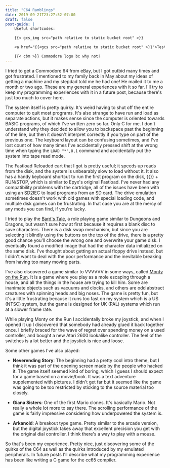 ```yaml
---
title: "C64 Ramblings"
date: 2019-09-21T23:27:52-07:00
draft: false
post-guide: |
    Useful shortcodes:

    {{< gcs_img src="path relative to static bucket root" >}}

    <a href="{{<gcs src="path relative to static bucket root" >}}">Test GCS link</a>

    {{< cbm >}} Commodore logo bc why not?
---
```


I tried to get a Commodore 64 from eBay, but I got outbid many times and got frustrated. I mentioned to my family back in May about my ideas of getting a machine and my stepdad told me he had one! He mailed it to me a month or two ago. These are my general experiences with it so far. I'll try to keep my programming experiences with it in a future post, because there's just too much to cover here.

<!--more-->

The system itself is pretty quirky. It's weird having to shut off the entire computer to quit most programs. It's also strange to have run and load as separate actions, but it makes sense since the computer is oriented towards BASIC programs, of which I've written zero so far. Only C for me. I don't understand why they decided to allow you to backspace past the beginning of the line, but then it doesn't interpret correctly if you type on part of the previous one. The keyboard layout can be confusing sometimes, and I've lost count of how many times I've accidentally pressed shift at the wrong time when typing the `LOAD "*",8,1` command and accidentally put the system into tape read mode.

The Fastload Reloaded cart that I got is pretty useful; it speeds up reads from the disk, and the system is unbearably slow to load without it. It also has a handy keyboard shortcut to run the first program on the disk, {{<cbm>}} + RUN/STOP, which is similar to Epyx's original Fastload. I've never had any compatibility problems with the cartridge, all of the issues have been with using an SD2IEC to load programs from an SD card. The drive emulation sometimes doesn't work with old games with special loading code, and multiple disk games can be frustrating. In that case you are at the mercy of any mods you can find, if you're lucky. 

I tried to play the [Bard's Tale](https://www.c64-wiki.com/wiki/The_Bard%27s_Tale), a role playing game similar to Dungeons and Dragons, but wasn't sure how at first because it requires a blank disc to save characters. There is a disk swap mechanism, but since you are selecting it blindly using the buttons on the top of the drive, there is a pretty good chance you'll choose the wrong one and overwrite your game disk. I eventually found a modified image that had the character data initialized on the same disk. I've thought about getting an actual floppy drive instead, but I didn't want to deal with the poor performance and the inevitable breaking from having too many moving parts.

I've also discovered a game similar to VVVVVV in some ways, called [Monty on the Run](https://www.c64-wiki.com/wiki/Monty_on_the_Run). It is a game where you play as a mole escaping through a house, and all the things in the house are trying to kill him. Some are inanimate objects such as vacuums and clocks, and others are odd abstract creatures with spinning heads and big noses. The game is pretty fun, but it's a little frustrating because it runs too fast on my system which is a US (NTSC) system, but the game is designed for UK (PAL) systems which run at a slower frame rate.

While playing Monty on the Run I accidentally broke my joystick, and when I opened it up I discovered that somebody had already glued it back together once. I briefly braced for the wave of regret over spending money on a used controller, and bought a new Atari 2600 lookalike controller. The feel of the switches is a lot better and the joystick is nice and loose.

Some other games I've also played:

- **Neverending Story**: The beginning had a pretty cool intro theme, but I think it was part of the opening screen made by the people who hacked it. The game itself seemed kind of boring, which I guess I should expect for a game based on a movie/book. It was a text adventure supplemented with pictures. I didn't get far but it seemed like the game was going to be too restricted by sticking to the source material too closely.

- **Giana Sisters**: One of the first Mario clones. It's basically Mario. Not really a whole lot more to say there. The scrolling performance of the game is fairly impressive considering how underpowered the system is.

- **Arkanoid**: A breakout type game. Pretty similar to the arcade version, but the digital joystick takes away that excellent precision you get with the original dial controller. I think there's a way to play with a mouse.

So that's been my experience. Pretty nice, just discovering some of the quirks of the C64 as well as the quirks introduced by my emulated peripherals. In future posts I'll describe what my programming experience has been like writing a C game for the cc65 compiler.

